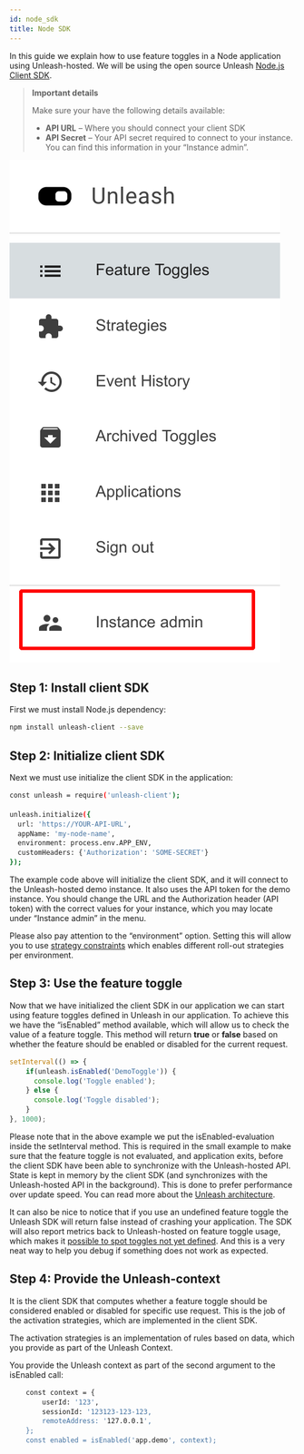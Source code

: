 ```yaml
---
id: node_sdk
title: Node SDK
---
```


In this guide we explain how to use feature toggles in a Node application using Unleash-hosted. We will be using the open source Unleash [Node.js Client SDK](https://github.com/Unleash/unleash-client-node).

> **Important details**
>
>Make sure your have the following details available:
>
>- **API URL** – Where you should connect your client SDK
>- **API Secret** – Your API secret required to connect to your instance. 
>You can find this information in your “Instance admin”. 

![Instance Admin](../assets/instance_admin_sdk.png)

## Step 1: Install client SDK

First we must install Node.js dependency:

```sh
npm install unleash-client --save
```

## Step 2: Initialize client SDK

Next we must use initialize the client SDK in the application:

```sh
const unleash = require('unleash-client');
    
unleash.initialize({
  url: 'https://YOUR-API-URL',
  appName: 'my-node-name',
  environment: process.env.APP_ENV,
  customHeaders: {'Authorization': 'SOME-SECRET'}
});
```

The example code above will initialize the client SDK, and it will connect to the Unleash-hosted demo instance. It also uses the API token for the demo instance. You should change the URL and the Authorization header (API token) with the correct values for your instance, which you may locate under “Instance admin” in the menu.

Please also pay attention to the “environment” option. Setting this will allow you to use [strategy constraints](../user_guide/strategy-constraints) which enables different roll-out strategies per environment. 

 

## Step 3: Use the feature toggle

Now that we have initialized the client SDK in our application we can start using feature toggles defined in Unleash in our application. To achieve this we have the “isEnabled” method available, which will allow us to check the value of a feature toggle. This method will return **true** or **false** based on whether the feature should be enabled or disabled for the current request. 

```js
setInterval(() => {
    if(unleash.isEnabled('DemoToggle')) {
      console.log('Toggle enabled');
    } else {
      console.log('Toggle disabled');
    }
}, 1000);
```

Please note that in the above example we put the isEnabled-evaluation inside the setInterval method. This is required in the small example to make sure that the feature toggle is not evaluated, and application exits, before the client SDK have been able to synchronize with the Unleash-hosted API. State is kept in memory by the client SDK (and synchronizes with the Unleash-hosted API in the background). This is done to prefer performance over update speed. You can read more about the [Unleash architecture](https://www.unleash-hosted.com/articles/our-unique-architecture).

It can also be nice to notice that if you use an undefined feature toggle the Unleash SDK will return false instead of crashing your application. The SDK will also report metrics back to Unleash-hosted on feature toggle usage, which makes it [possible to spot toggles not yet defined](../user_guide/discover-unknown-toggles). And this is a very neat way to help you debug if something does not work as expected.

## Step 4: Provide the Unleash-context

It is the client SDK that computes whether a feature toggle should be considered enabled or disabled for  specific use request. This is the job of the activation strategies, which are implemented in the client SDK.

The activation strategies is an implementation of rules based on data, which you provide as part of the Unleash Context.

You provide the Unleash context as part of the second argument to the isEnabled call:

```sh
    const context = {
        userId: '123',
        sessionId: '123123-123-123,
        remoteAddress: '127.0.0.1',
    };
    const enabled = isEnabled('app.demo', context);
```
